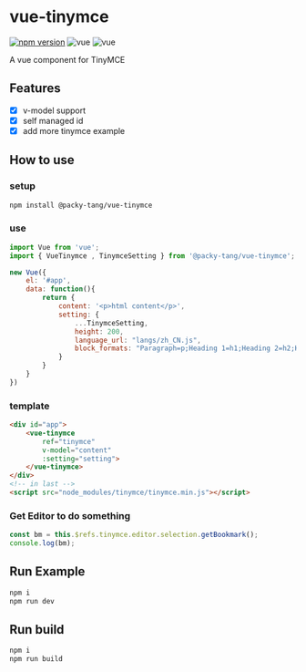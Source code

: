 # vue-tinymce

[![npm version](https://img.shields.io/npm/v/@packy-tang/vue-tinymce.svg)](https://www.npmjs.com/package/@packy-tang/vue-tinymce)
![vue](https://img.shields.io/badge/vue-%5E2.2.x-green.svg)
![vue](https://img.shields.io/badge/tinymce-%5E4.5.7-green.svg)

A vue component for TinyMCE

## Features

- [x] v-model support
- [x] self managed id
- [x] add more tinymce example

## How to use

### setup

```sh
npm install @packy-tang/vue-tinymce
```

### use

```js
import Vue from 'vue';
import { VueTinymce , TinymceSetting } from '@packy-tang/vue-tinymce';

new Vue({
    el: '#app',
    data: function(){
        return {
            content: '<p>html content</p>',
            setting: {
                ...TinymceSetting,
                height: 200,
                language_url: "langs/zh_CN.js",
                block_formats: "Paragraph=p;Heading 1=h1;Heading 2=h2;Heading 3=h3;Heading 4=h4;Heading 5=h5;Heading 6=h6;"
            }
        }
    }
})

```

### template

```html
<div id="app">
    <vue-tinymce
        ref="tinymce"
        v-model="content"
        :setting="setting">
    </vue-tinymce>
</div>
<!-- in last -->
<script src="node_modules/tinymce/tinymce.min.js"></script>
```

### Get Editor to do something

```js
const bm = this.$refs.tinymce.editor.selection.getBookmark();
console.log(bm);
```

## Run Example

```sh
npm i
npm run dev
```

## Run build

```sh
npm i
npm run build
```